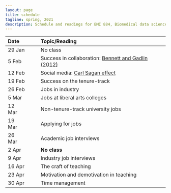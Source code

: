 ```yaml
---
layout: page
title: schedule
tagline: spring, 2021
description: Schedule and readings for BMI 884, Biomedical data science professional skills
---
```


| Date    | &nbsp;&nbsp;&nbsp;&nbsp;   | Topic/Reading  |
| :------ | -- | :----- |
| 29 Jan  |    | No class
| 5 Feb   |    | Success in collaboration: [Bennett and Gadlin (2012)](https://www.ncbi.nlm.nih.gov/pmc/articles/PMC3652225/) |
| 12 Feb  |    | Social media: [Carl Sagan effect](https://doi.org/10.1523/JNEUROSCI.0086-16.2016) |
| 19 Feb  |    | Success on the tenure-track |
| 26 Feb  |    | Jobs in industry |
| 5 Mar   |    | Jobs at liberal arts colleges |
| 12 Mar  |    | Non-tenure-track university jobs |
| 19 Mar  |    | Applying for jobs |
| 26 Mar  |    | Academic job interviews |
| 2 Apr   |    | **No class** |
| 9 Apr   |    | Industry job interviews |
| 16 Apr  |    | The craft of teaching |
| 23 Apr  |    | Motivation and demotivation in teaching |
| 30 Apr  |    | Time management |

<!-- 26 Feb: William Forrest -->
<!-- 5 March: Katie Ziegler-Graham -->
<!-- 12 March: Jens Eickhoff -->
